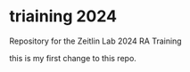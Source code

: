 # triaining 2024
Repository for the Zeitlin Lab 2024 RA Training

this is my first change to this repo.
